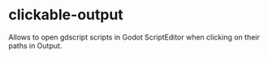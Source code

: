 # clickable-output
Allows to open gdscript scripts in Godot ScriptEditor when clicking on their paths in Output.
